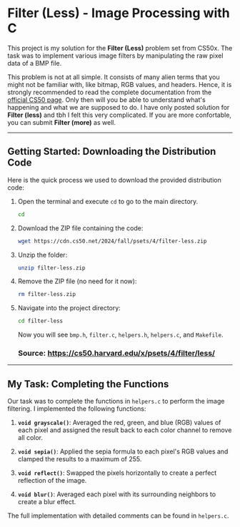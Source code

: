 # Filter (Less) - Image Processing with C

This project is my solution for the **Filter (Less)** problem set from CS50x. The task was to implement various image filters by manipulating the raw pixel data of a BMP file.

This problem is not at all simple. It consists of many alien terms that you might not be familiar with, like bitmap, RGB values, and headers. Hence, it is strongly recommended to read the complete documentation from the [official CS50 page](https://cs50.harvard.edu/x/psets/4/filter/less/). Only then will you be able to understand what's happening and what we are supposed to do. I have only posted solution for **Filter (less)** and tbh I felt this very complicated. If you are more confortable, you can submit **Filter (more)** as well.

---

## Getting Started: Downloading the Distribution Code

Here is the quick process we used to download the provided distribution code:

1.  Open the terminal and execute `cd` to go to the main directory.
    ```bash
    cd
    ```
2.  Download the ZIP file containing the code:
    ```bash
    wget https://cdn.cs50.net/2024/fall/psets/4/filter-less.zip
    ```
3.  Unzip the folder:
    ```bash
    unzip filter-less.zip
    ```
4.  Remove the ZIP file (no need for it now):
    ```bash
    rm filter-less.zip
    ```
5.  Navigate into the project directory:
    ```bash
    cd filter-less
    ```
    Now you will see `bmp.h`, `filter.c`, `helpers.h`, `helpers.c`, and `Makefile`.
    ### Source: https://cs50.harvard.edu/x/psets/4/filter/less/

---

## My Task: Completing the Functions

Our task was to complete the functions in `helpers.c` to perform the image filtering. I implemented the following functions:

1.  **`void grayscale()`**: Averaged the red, green, and blue (RGB) values of each pixel and assigned the result back to each color channel to remove all color.

2.  **`void sepia()`**: Applied the sepia formula to each pixel's RGB values and clamped the results to a maximum of 255.

3.  **`void reflect()`**: Swapped the pixels horizontally to create a perfect reflection of the image.

4.  **`void blur()`**: Averaged each pixel with its surrounding neighbors to create a blur effect.

The full implementation with detailed comments can be found in `helpers.c`.